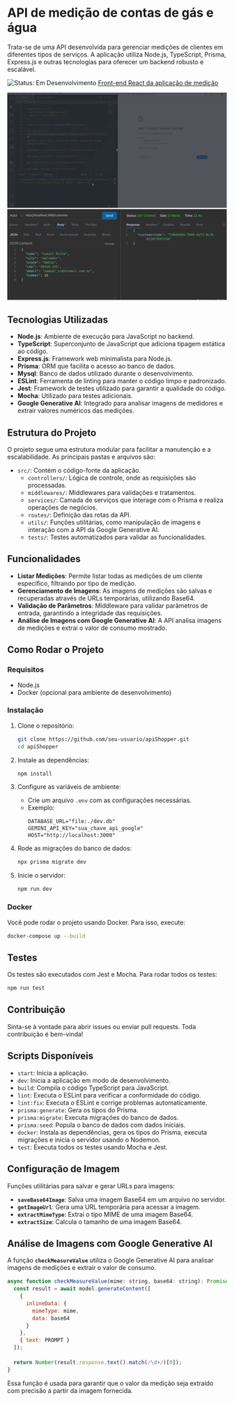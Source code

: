 # API de medição de contas de gás e água

Trata-se de uma API desenvolvida para gerenciar medições de clientes em diferentes tipos de serviços. A aplicação utiliza Node.js, TypeScript, Prisma, Express.js e outras tecnologias para oferecer um backend robusto e escalável.

![Status: Em Desenvolvimento](https://img.shields.io/badge/status-em%20desenvolvimento-yellow)
<a href="https://github.com/SamuelRocha91/precisionReactApplication" target="_blank">Front-end React da aplicação de medição</a>


![Rodando backend com docker](./src/gifs/apiMeasure.gif)
![Requisição post pra criar customer](./src/images/postCustomer.png)



## Tecnologias Utilizadas

- **Node.js**: Ambiente de execução para JavaScript no backend.
- **TypeScript**: Superconjunto de JavaScript que adiciona tipagem estática ao código.
- **Express.js**: Framework web minimalista para Node.js.
- **Prisma**: ORM que facilita o acesso ao banco de dados.
- **Mysql**: Banco de dados utilizado durante o desenvolvimento.
- **ESLint**: Ferramenta de linting para manter o código limpo e padronizado.
- **Jest**: Framework de testes utilizado para garantir a qualidade do código.
- **Mocha**: Utilizado para testes adicionais.
- **Google Generative AI**: Integrado para analisar imagens de medidores e extrair valores numéricos das medições.

## Estrutura do Projeto

O projeto segue uma estrutura modular para facilitar a manutenção e a escalabilidade. As principais pastas e arquivos são:

- `src/`: Contém o código-fonte da aplicação.
  - `controllers/`: Lógica de controle, onde as requisições são processadas.
  - `middlewares/`: Middlewares para validações e tratamentos.
  - `services/`: Camada de serviços que interage com o Prisma e realiza operações de negócios.
  - `routes/`: Definição das rotas da API.
  - `utils/`: Funções utilitárias, como manipulação de imagens e interação com a API da Google Generative AI.
  - `tests/`: Testes automatizados para validar as funcionalidades.

## Funcionalidades

- **Listar Medições**: Permite listar todas as medições de um cliente específico, filtrando por tipo de medição.
- **Gerenciamento de Imagens**: As imagens de medições são salvas e recuperadas através de URLs temporárias, utilizando Base64.
- **Validação de Parâmetros**: Middleware para validar parâmetros de entrada, garantindo a integridade das requisições.
- **Análise de Imagens com Google Generative AI**: A API analisa imagens de medições e extrai o valor de consumo mostrado.

## Como Rodar o Projeto

### Requisitos

- Node.js
- Docker (opcional para ambiente de desenvolvimento)

### Instalação

1. Clone o repositório:
    ```bash
    git clone https://github.com/seu-usuario/apiShopper.git
    cd apiShopper
    ```

2. Instale as dependências:
    ```bash
    npm install
    ```

3. Configure as variáveis de ambiente:
    - Crie um arquivo `.env` com as configurações necessárias.
    - Exemplo:
      ```env
      DATABASE_URL="file:./dev.db"
      GEMINI_API_KEY="sua_chave_api_google"
      HOST="http://localhost:3000"
      ```

4. Rode as migrações do banco de dados:
    ```bash
    npx prisma migrate dev
    ```

5. Inicie o servidor:
    ```bash
    npm run dev
    ```

### Docker

Você pode rodar o projeto usando Docker. Para isso, execute:

```bash
docker-compose up --build
```

## Testes

Os testes são executados com Jest e Mocha. Para rodar todos os testes:

```bash
npm run test
```

## Contribuição

Sinta-se à vontade para abrir issues ou enviar pull requests. Toda contribuição é bem-vinda!

## Scripts Disponíveis

- `start`: Inicia a aplicação.
- `dev`: Inicia a aplicação em modo de desenvolvimento.
- `build`: Compila o código TypeScript para JavaScript.
- `lint`: Executa o ESLint para verificar a conformidade do código.
- `lint:fix`: Executa o ESLint e corrige problemas automaticamente.
- `prisma:generate`: Gera os tipos do Prisma.
- `prisma:migrate`: Executa migrações do banco de dados.
- `prisma:seed`: Popula o banco de dados com dados iniciais.
- `docker`: Instala as dependências, gera os tipos do Prisma, executa migrações e inicia o servidor usando o Nodemon.
- `test`: Executa todos os testes usando Mocha e Jest.

## Configuração de Imagem

Funções utilitárias para salvar e gerar URLs para imagens:

- **`saveBase64Image`**: Salva uma imagem Base64 em um arquivo no servidor.
- **`getImageUrl`**: Gera uma URL temporária para acessar a imagem.
- **`extractMimeType`**: Extrai o tipo MIME de uma imagem Base64.
- **`extractSize`**: Calcula o tamanho de uma imagem Base64.

## Análise de Imagens com Google Generative AI

A função **`checkMeasureValue`** utiliza o Google Generative AI para analisar imagens de medições e extrair o valor de consumo.

```javascript
async function checkMeasureValue(mime: string, base64: string): Promise<number> {
  const result = await model.generateContent([
    {
      inlineData: {
        mimeType: mime,
        data: base64
      }
    },
    { text: PROMPT }
  ]);

  return Number(result.response.text().match(/\d+/)[0]);
}
```

Essa função é usada para garantir que o valor da medição seja extraído com precisão a partir da imagem fornecida.
